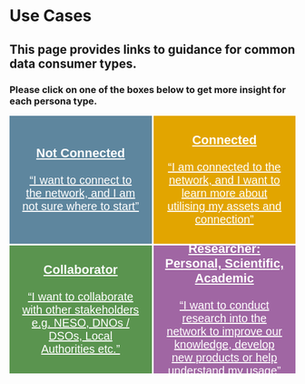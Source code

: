# Use Cases
## This page provides links to guidance for common data consumer types.
### Please click on one of the boxes below to get more insight for each persona type.

<div
  style="
    display: flex;
    flex-wrap: wrap;
    max-width: 672px;
    font-family: sans-serif;
    text-align: center;
    gap: 3px;
  "
>
  <a
    href="/usecases/not-connected.md"
    style="
      flex: 1 1 calc(50% - 6px);
      background-color: #5e869e;
      color: white;
      padding: 20px;
      box-sizing: border-box;
      height: 225px;
      display: flex;
      flex-direction: column;
      justify-content: center;
      font-size: 20px;
    "
  >
    <strong style="font-size: 22px; font-weight: 600">Not Connected</strong><br />
    &ldquo;I want to connect to the network, and I am not sure where to
    start&rdquo;
  </a>
  <a
    href="/usecases/connected.md"
    style="
      flex: 1 1 calc(50% - 6px);
      background-color: #e2a500;
      color: white;
      padding: 20px;
      box-sizing: border-box;
      height: 225px;
      display: flex;
      flex-direction: column;
      justify-content: center;
      font-size: 20px;
    "
  >
    <strong style="font-size: 22px; font-weight: 600">Connected</strong><br />
    &ldquo;I am connected to the network, and I want to learn more about
    utilising my assets and connection&rdquo;
  </a>
  <a
    href="/usecases/collaborator.md"
    style="
      flex: 1 1 calc(50% - 6px);
      background-color: #5a944f;
      color: white;
      padding: 20px;
      box-sizing: border-box;
      height: 225px;
      display: flex;
      flex-direction: column;
      justify-content: center;
      font-size: 20px;
    "
  >
    <strong style="font-size: 22px; font-weight: 600">Collaborator</strong><br />
    &ldquo;I want to collaborate with other stakeholders e.g. NESO, DNOs / DSOs,
    Local Authorities etc.&rdquo;
  </a>
  <a
    href="/usecases/datauser.md"
    style="
      flex: 1 1 calc(50% - 6px);
      background-color: #a066a3;
     color: white;
      padding: 20px;
      box-sizing: border-box;
      height: 225px;
      display: flex;
      flex-direction: column;
      justify-content: center;
      font-size: 20px;
    "
  >
    <strong style="font-size: 22px; font-weight: 600">Researcher: Personal, Scientific, Academic</strong><br />
    &ldquo;I want to conduct research into the network to improve our knowledge,
    develop new products or help understand my usage&rdquo;
  </a>
</div>

